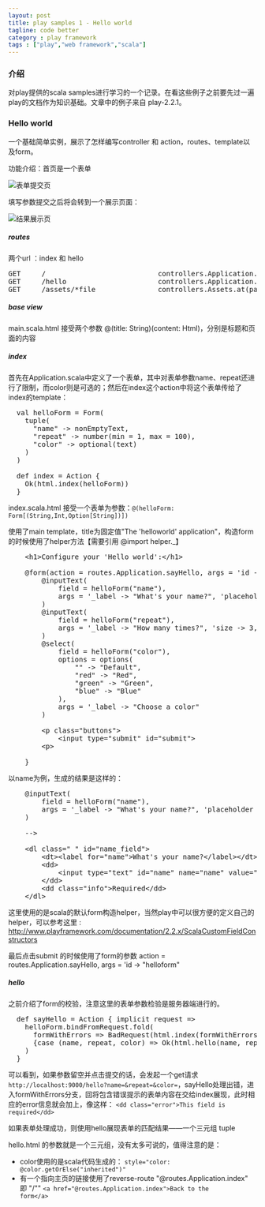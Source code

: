 ```yaml
---
layout: post
title: play samples 1 - Hello world
tagline: code better
category : play framework
tags : ["play","web framework","scala"]
---
```


### 介绍

对play提供的scala samples进行学习的一个记录。在看这些例子之前要先过一遍play的文档作为知识基础。文章中的例子来自 play-2.2.1。

### Hello world

一个基础简单实例，展示了怎样编写controller 和 action，routes、template以及form。

功能介绍：首页是一个表单

![表单提交页](/img/playsamples/helloworld-index.jpg "表单提交页")

填写参数提交之后将会转到一个展示页面：

![结果展示页](/img/playsamples/helloworld-hello.jpg "结果展示页")

##### routes

两个url ：index 和 hello

<pre class="prettyprint">
GET     /                           controllers.Application.index
GET     /hello                      controllers.Application.sayHello
GET     /assets/*file               controllers.Assets.at(path="/public", file)
</pre>

##### base view

main.scala.html 接受两个参数 @(title: String)(content: Html)，分别是标题和页面的内容

##### index

首先在Application.scala中定义了一个表单，其中对表单参数name、repeat还进行了限制，而color则是可选的；然后在index这个action中将这个表单传给了index的template：

<pre class="prettyprint">
  val helloForm = Form(
    tuple(
      "name" -> nonEmptyText,
      "repeat" -> number(min = 1, max = 100),
      "color" -> optional(text)
    )
  )

  def index = Action {
    Ok(html.index(helloForm))
  }
</pre>

index.scala.html 接受一个表单为参数：<code>@(helloForm: Form[(String,Int,Option[String])])</code>

使用了main template，title为固定值"The 'helloworld' application"，构造form的时候使用了helper方法【需要引用 @import helper._】

<pre class="prettyprint">
    &lt;h1>Configure your 'Hello world':&lt;/h1>

    @form(action = routes.Application.sayHello, args = 'id -> "helloform") {
        @inputText(
            field = helloForm("name"),
            args = '_label -> "What's your name?", 'placeholder -> "World"
        )
        @inputText(
            field = helloForm("repeat"),
            args = '_label -> "How many times?", 'size -> 3, 'placeholder -> 10
        )
        @select(
            field = helloForm("color"), 
            options = options(
                "" -> "Default",
                "red" -> "Red",
                "green" -> "Green",
                "blue" -> "Blue"
            ),
            args = '_label -> "Choose a color"
        )

        &lt;p class="buttons">
            &lt;input type="submit" id="submit">
        &lt;p>

    }
</pre>

以name为例，生成的结果是这样的：

<pre class="prettyprint">
	@inputText(
	    field = helloForm("name"),
	    args = '_label -> "What's your name?", 'placeholder -> "World"
	)

	-->

	&lt;dl class=" " id="name_field">
	    &lt;dt>&lt;label for="name">What's your name?&lt;/label>&lt;/dt>
	    &lt;dd>
	    	&lt;input type="text" id="name" name="name" value="" placeholder="World">
		&lt;/dd>
	    &lt;dd class="info">Required&lt;/dd>
	&lt;/dl>
</pre>

这里使用的是scala的默认form构造helper，当然play中可以很方便的定义自己的helper，可以参考这里 : http://www.playframework.com/documentation/2.2.x/ScalaCustomFieldConstructors

最后点击submit 的时候使用了form的参数 action = routes.Application.sayHello, args = 'id -> "helloform"

##### hello

之前介绍了form的校验，注意这里的表单参数检验是服务器端进行的。

<pre class="prettyprint">
  def sayHello = Action { implicit request =>
    helloForm.bindFromRequest.fold(
      formWithErrors => BadRequest(html.index(formWithErrors)),
      {case (name, repeat, color) => Ok(html.hello(name, repeat.toInt, color))}
    )
  }
</pre>

可以看到，如果参数留空并点击提交的话，会发起一个get请求 <code>http://localhost:9000/hello?name=&amp;repeat=&amp;color=</code>，sayHello处理出错，进入formWithErrors分支，回将包含错误提示的表单内容在交给index展现，此时相应的error信息就会加上，像这样： <code>&lt;dd class="error">This field is required&lt;/dd></code>

如果表单处理成功，则使用hello展现表单的匹配结果——一个三元组 tuple

hello.html 的参数就是一个三元组，没有太多可说的，值得注意的是：
* color使用的是scala代码生成的： <code>style="color: @color.getOrElse("inherited")"</code>
* 有一个指向主页的链接使用了reverse-route "@routes.Application.index" 即 "/"" <code>&lt;a href="@routes.Application.index">Back to the form&lt;/a></code>


